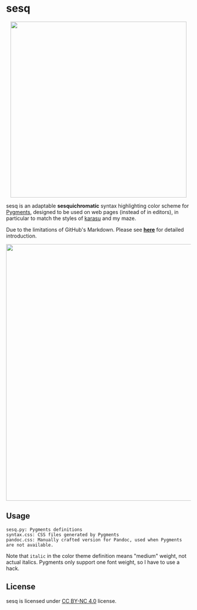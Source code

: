 # sesq

<p align="center">
  <img width=480 src="https://krasjet.com/voice/sesq/imgs/palette.svg">
</p>

sesq is an adaptable **sesquichromatic** syntax highlighting color scheme for
[Pygments](https://pygments.org/), designed to be used on web pages (instead of
in editors), in particular to match the styles of [karasu](https://krasjet.com/voice/karasu/) and my maze.

Due to the limitations of GitHub's Markdown. Please see
[**here**](https://krasjet.com/voice/sesq/) for detailed introduction.

<p align="center">
  <img width=700 src="https://krasjet.com/voice/sesq/imgs/screenshot.png">
</p>

## Usage

```
sesq.py: Pygments definitions
syntax.css: CSS files generated by Pygments
pandoc.css: Manually crafted version for Pandoc, used when Pygments are not available.
```
Note that `italic` in the color theme definition means "medium" weight, not
actual italics. Pygments only support one font weight, so I have to use a hack.

## License

sesq is licensed under [CC BY-NC 4.0](https://creativecommons.org/licenses/by-nc/4.0/) license.

